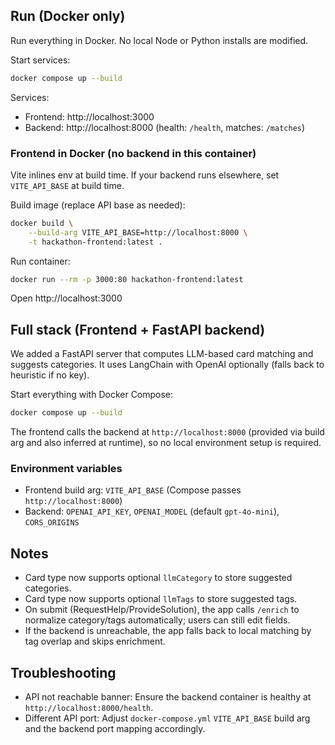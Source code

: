 ## Run (Docker only)

Run everything in Docker. No local Node or Python installs are modified.

Start services:

```bash
docker compose up --build
```

Services:
- Frontend: http://localhost:3000
- Backend:  http://localhost:8000 (health: `/health`, matches: `/matches`)

### Frontend in Docker (no backend in this container)

Vite inlines env at build time. If your backend runs elsewhere, set `VITE_API_BASE` at build time.

Build image (replace API base as needed):

```bash
docker build \
	--build-arg VITE_API_BASE=http://localhost:8000 \
	-t hackathon-frontend:latest .
```

Run container:

```bash
docker run --rm -p 3000:80 hackathon-frontend:latest
```

Open http://localhost:3000

## Full stack (Frontend + FastAPI backend)

We added a FastAPI server that computes LLM-based card matching and suggests categories. It uses LangChain with OpenAI optionally (falls back to heuristic if no key).

Start everything with Docker Compose:

```bash
docker compose up --build
```

The frontend calls the backend at `http://localhost:8000` (provided via build arg and also inferred at runtime), so no local environment setup is required.

### Environment variables
- Frontend build arg: `VITE_API_BASE` (Compose passes `http://localhost:8000`)
- Backend: `OPENAI_API_KEY`, `OPENAI_MODEL` (default `gpt-4o-mini`), `CORS_ORIGINS`

## Notes
- Card type now supports optional `llmCategory` to store suggested categories.
- Card type now supports optional `llmTags` to store suggested tags.
- On submit (RequestHelp/ProvideSolution), the app calls `/enrich` to normalize category/tags automatically; users can still edit fields.
- If the backend is unreachable, the app falls back to local matching by tag overlap and skips enrichment.

## Troubleshooting

- API not reachable banner: Ensure the backend container is healthy at `http://localhost:8000/health`.
- Different API port: Adjust `docker-compose.yml` `VITE_API_BASE` build arg and the backend port mapping accordingly.